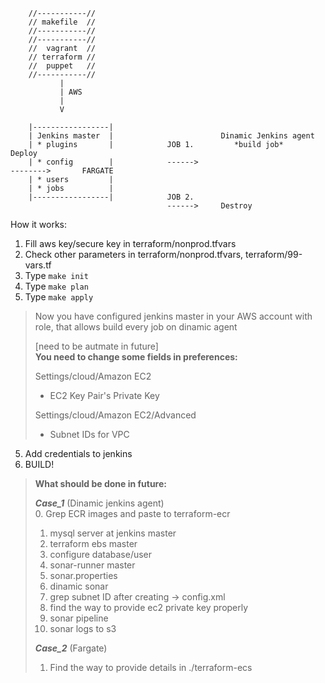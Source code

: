 
        //-----------//
        // makefile  //
        //-----------//
        //-----------//
        //  vagrant  //
        // terraform //
        //  puppet   //
        //-----------//
               | 
               | AWS
               | 
               V
            
        |-----------------|
        | Jenkins master  |                        Dinamic Jenkins agent                               
        | * plugins       |            JOB 1.         *build job*                    Deploy       
        | * config        |            ------>                                       -------->       FARGATE
        | * users         |
        | * jobs          |
        |-----------------|            JOB 2.
                                       ------>     Destroy


How it works:
1. Fill aws key/secure key in  terraform/nonprod.tfvars
2. Check other parameters in terraform/nonprod.tfvars, terraform/99-vars.tf
2. Type `make init`
3. Type `make plan`
4. Type `make apply`

> Now you have configured jenkins master in your AWS account with role, that allows build every job on dinamic agent
>
> [need to be autmate in future]<br/>
> **You need to change some fields in preferences:**<br/>
>
> Settings/cloud/Amazon EC2<br/>
> * EC2 Key Pair's Private Key <br/>
>
> Settings/cloud/Amazon EC2/Advanced<br/>
> * Subnet IDs for VPC

5. Add credentials to jenkins
6. BUILD! 

> **What should be done in future:**<br/>
>
> ***Case_1*** (Dinamic jenkins agent) <br/>
> 0. Grep ECR images and paste to terraform-ecr
> 1. mysql server at jenkins master
> 2. terraform ebs master
> 3. configure database/user
> 4. sonar-runner master
> 5. sonar.properties
> 6. dinamic sonar
> 7. grep subnet ID after creating -> config.xml
> 8. find the way to provide ec2 private key properly
> 9. sonar pipeline
> 10. sonar logs to s3 <br/>
>
> ***Case_2*** (Fargate) <br/>
> 1. Find the way to provide details in ./terraform-ecs
